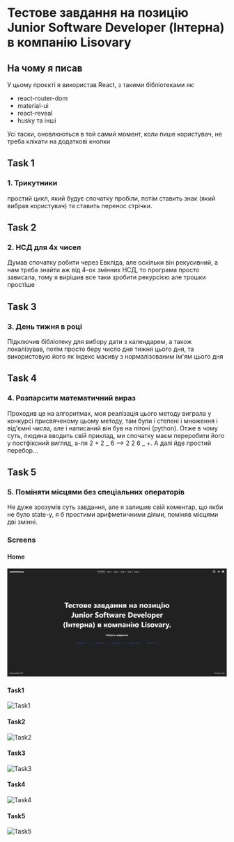 # Тестове завдання на позицію Junior Software Developer (Інтерна) в компанію Lisovary

## На чому я писав

У цьому проєкті я використав React, з такими бібліотеками як:

- react-router-dom
- material-ui
- react-reveal
- husky
  та інші

Усі таски, оновлюються в той самий момент, коли пише користувач, не треба
клікати на додаткові кнопки

## Task 1

### 1. Трикутники

простий цикл, який будує спочатку пробіли, потім ставить знак (який вибрав
користувач) та ставить перенос стрічки.

## Task 2

### 2. НСД для 4х чисел

Думав спочатку робити через Евкліда, але оскільки він рекусивний, а нам треба
знайти аж від 4-ох змінних НСД, то програма просто зависала, тому я вирішив все
таки зробити рекурсією але трошки простіше

## Task 3

### 3. День тижня в році

Підключив бібліотеку для вибору дати з календарем, а також локалізував, потім
просто беру число дня тижня цього дня, та використовую його як індекс масиву з
нормалізованим ім'ям цього дня

## Task 4

### 4. Розпарсити математичний вираз

Проходив це на алгоритмах, моя реалізація цього методу виграла у конкурсі
присвяченому цьому методу, там були і степені і множення і від'ємні числа, але і
написаний він був на пітоні (python). Отже в чому суть, людина вводить свій
приклад, ми спочатку маєм переробити його у постфіксний вигляд, а-ля 2 + 2 _ 6
--> 2 2 6 _ +. А далі йде простий перебор...

## Task 5

### 5. Поміняти місцями без спеціальних операторів

Не дуже зрозумів суть завдання, але я залишив свій коментар, що якби не було
state-у, я б простими арифметичними діями, поміняв місцями дві змінні.

### Screens

#### Home

![Home](https://github.com/karrtopelka/test-assigment-lisovary/blob/master/src/assets/screens/home_page.png?raw=true)

#### Task1

![Task1](https://github.com/karrtopelka/test-assigment-lisovary/tree/master/src/assets/screens/task1.png?raw=true)

#### Task2

![Task2](https://github.com/karrtopelka/test-assigment-lisovary/tree/master/src/assets/screens/task2.png?raw=true)

#### Task3

![Task3](https://github.com/karrtopelka/test-assigment-lisovary/tree/master/src/assets/screens/task3.png?raw=true)

#### Task4

![Task4](https://github.com/karrtopelka/test-assigment-lisovary/tree/master/src/assets/screens/task4.png?raw=true)

#### Task5

![Task5](https://github.com/karrtopelka/test-assigment-lisovary/tree/master/src/assets/screens/task5.png?raw=true)
